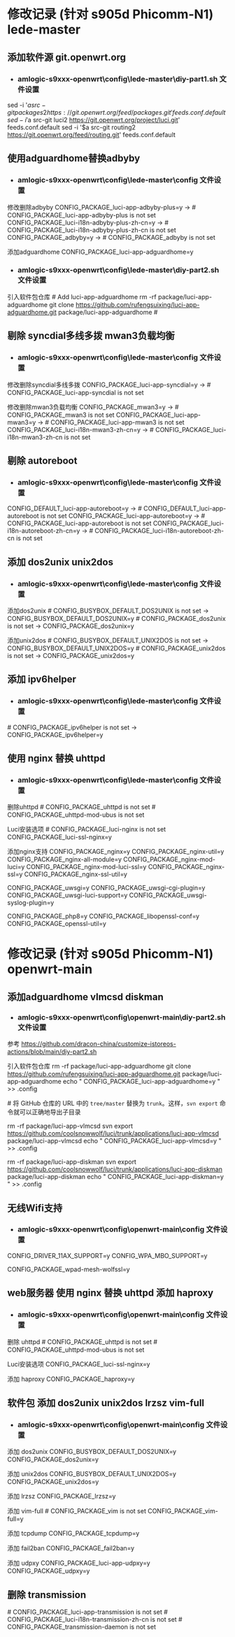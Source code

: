 # 修改记录 (针对 s905d Phicomm-N1) lede-master

## 添加软件源 git.openwrt.org

<!-- src-git packages https://github.com/coolsnowwolf/packages
src-git luci https://github.com/coolsnowwolf/luci
src-git routing https://github.com/coolsnowwolf/routing
src-git telephony https://git.openwrt.org/feed/telephony.git
#src-git helloworld https://github.com/fw876/helloworld.git
#src-git oui https://github.com/zhaojh329/oui.git
#src-git video https://github.com/openwrt/video.git
#src-git targets https://github.com/openwrt/targets.git
#src-git oldpackages http://git.openwrt.org/packages.git
#src-link custom /usr/src/openwrt/custom-feed -->

- ### amlogic-s9xxx-openwrt\config\lede-master\diy-part1.sh 文件设置

sed -i '$a src-git packages2 https://git.openwrt.org/feed/packages.git' feeds.conf.default
sed -i '$a src-git luci2 https://git.openwrt.org/project/luci.git' feeds.conf.default
sed -i '$a src-git routing2 https://git.openwrt.org/feed/routing.git' feeds.conf.default

## 使用adguardhome替换adbyby

- ### amlogic-s9xxx-openwrt\config\lede-master\config 文件设置

修改删除adbyby
CONFIG_PACKAGE_luci-app-adbyby-plus=y -> # CONFIG_PACKAGE_luci-app-adbyby-plus is not set
CONFIG_PACKAGE_luci-i18n-adbyby-plus-zh-cn=y -> # CONFIG_PACKAGE_luci-i18n-adbyby-plus-zh-cn is not set
CONFIG_PACKAGE_adbyby=y -> # CONFIG_PACKAGE_adbyby is not set

添加adguardhome
CONFIG_PACKAGE_luci-app-adguardhome=y

- ### amlogic-s9xxx-openwrt\config\lede-master\diy-part2.sh 文件设置

引入软件包仓库
\# Add luci-app-adguardhome
rm -rf package/luci-app-adguardhome
git clone https://github.com/rufengsuixing/luci-app-adguardhome.git package/luci-app-adguardhome
\#

## 剔除 syncdial多线多拨 mwan3负载均衡

- ### amlogic-s9xxx-openwrt\config\lede-master\config 文件设置

修改删除syncdial多线多拨
CONFIG_PACKAGE_luci-app-syncdial=y -> # CONFIG_PACKAGE_luci-app-syncdial is not set

修改删除mwan3负载均衡
CONFIG_PACKAGE_mwan3=y -> # CONFIG_PACKAGE_mwan3 is not set
CONFIG_PACKAGE_luci-app-mwan3=y -> # CONFIG_PACKAGE_luci-app-mwan3 is not set
CONFIG_PACKAGE_luci-i18n-mwan3-zh-cn=y -> # CONFIG_PACKAGE_luci-i18n-mwan3-zh-cn is not set

## 剔除 autoreboot

- ### amlogic-s9xxx-openwrt\config\lede-master\config 文件设置

CONFIG_DEFAULT_luci-app-autoreboot=y -> # CONFIG_DEFAULT_luci-app-autoreboot is not set
CONFIG_PACKAGE_luci-app-autoreboot=y -> # CONFIG_PACKAGE_luci-app-autoreboot is not set
CONFIG_PACKAGE_luci-i18n-autoreboot-zh-cn=y -> # CONFIG_PACKAGE_luci-i18n-autoreboot-zh-cn is not set

## 添加 dos2unix unix2dos

- ### amlogic-s9xxx-openwrt\config\lede-master\config 文件设置

添加dos2unix
\# CONFIG_BUSYBOX_DEFAULT_DOS2UNIX is not set -> CONFIG_BUSYBOX_DEFAULT_DOS2UNIX=y
\# CONFIG_PACKAGE_dos2unix is not set -> CONFIG_PACKAGE_dos2unix=y

添加unix2dos
\# CONFIG_BUSYBOX_DEFAULT_UNIX2DOS is not set -> CONFIG_BUSYBOX_DEFAULT_UNIX2DOS=y
\# CONFIG_PACKAGE_unix2dos is not set -> CONFIG_PACKAGE_unix2dos=y

## 添加 ipv6helper

- ### amlogic-s9xxx-openwrt\config\lede-master\config 文件设置

\# CONFIG_PACKAGE_ipv6helper is not set -> CONFIG_PACKAGE_ipv6helper=y

## 使用 nginx 替换 uhttpd

- ### amlogic-s9xxx-openwrt\config\lede-master\config 文件设置

删除uhttpd
\# CONFIG_PACKAGE_uhttpd is not set
\# CONFIG_PACKAGE_uhttpd-mod-ubus is not set

Luci安装选项
\# CONFIG_PACKAGE_luci-nginx is not set
CONFIG_PACKAGE_luci-ssl-nginx=y

添加nginx支持
CONFIG_PACKAGE_nginx=y
CONFIG_PACKAGE_nginx-util=y
CONFIG_PACKAGE_nginx-all-module=y
CONFIG_PACKAGE_nginx-mod-luci=y
CONFIG_PACKAGE_nginx-mod-luci-ssl=y
CONFIG_PACKAGE_nginx-ssl=y
CONFIG_PACKAGE_nginx-ssl-util=y

CONFIG_PACKAGE_uwsgi=y
CONFIG_PACKAGE_uwsgi-cgi-plugin=y
CONFIG_PACKAGE_uwsgi-luci-support=y
CONFIG_PACKAGE_uwsgi-syslog-plugin=y

CONFIG_PACKAGE_php8=y
CONFIG_PACKAGE_libopenssl-conf=y
CONFIG_PACKAGE_openssl-util=y

# 修改记录 (针对 s905d Phicomm-N1) openwrt-main

<!-- src/gz openwrt_core https://downloads.openwrt.org/snapshots/targets/armsr/armv8/packages
src/gz openwrt_base https://downloads.openwrt.org/snapshots/packages/aarch64_generic/base
src/gz openwrt_luci https://downloads.openwrt.org/snapshots/packages/aarch64_generic/luci
src/gz openwrt_packages https://downloads.openwrt.org/snapshots/packages/aarch64_generic/packages
src/gz openwrt_routing https://downloads.openwrt.org/snapshots/packages/aarch64_generic/routing
src/gz openwrt_telephony https://downloads.openwrt.org/snapshots/packages/aarch64_generic/telephony -->

## 添加adguardhome vlmcsd diskman

- ### amlogic-s9xxx-openwrt\config\openwrt-main\diy-part2.sh 文件设置

参考 https://github.com/dracon-china/customize-istoreos-actions/blob/main/diy-part2.sh

引入软件包仓库
rm -rf package/luci-app-adguardhome
git clone https://github.com/rufengsuixing/luci-app-adguardhome.git package/luci-app-adguardhome
echo "
CONFIG_PACKAGE_luci-app-adguardhome=y
" >> .config

\# 将 GitHub 仓库的 URL 中的 `tree/master` 替换为 `trunk`。这样，`svn export` 命令就可以正确地导出子目录

rm -rf package/luci-app-vlmcsd
svn export https://github.com/coolsnowwolf/luci/trunk/applications/luci-app-vlmcsd package/luci-app-vlmcsd
echo "
CONFIG_PACKAGE_luci-app-vlmcsd=y
" >> .config

rm -rf package/luci-app-diskman
svn export https://github.com/coolsnowwolf/luci/trunk/applications/luci-app-diskman package/luci-app-diskman
echo "
CONFIG_PACKAGE_luci-app-diskman=y
" >> .config

## 无线Wifi支持

- ### amlogic-s9xxx-openwrt\config\openwrt-main\config 文件设置

CONFIG_DRIVER_11AX_SUPPORT=y
CONFIG_WPA_MBO_SUPPORT=y

CONFIG_PACKAGE_wpad-mesh-wolfssl=y

## web服务器 使用 nginx 替换 uhttpd 添加 haproxy

- ### amlogic-s9xxx-openwrt\config\openwrt-main\config 文件设置

删除 uhttpd
\# CONFIG_PACKAGE_uhttpd is not set
\# CONFIG_PACKAGE_uhttpd-mod-ubus is not set

Luci安装选项
CONFIG_PACKAGE_luci-ssl-nginx=y

添加 haproxy
CONFIG_PACKAGE_haproxy=y

## 软件包 添加 dos2unix unix2dos lrzsz vim-full

- ### amlogic-s9xxx-openwrt\config\openwrt-main\config 文件设置

添加 dos2unix
CONFIG_BUSYBOX_DEFAULT_DOS2UNIX=y
CONFIG_PACKAGE_dos2unix=y

添加 unix2dos
CONFIG_BUSYBOX_DEFAULT_UNIX2DOS=y
CONFIG_PACKAGE_unix2dos=y

添加 lrzsz
CONFIG_PACKAGE_lrzsz=y

添加 vim-full
\# CONFIG_PACKAGE_vim is not set
CONFIG_PACKAGE_vim-full=y

添加 tcpdump
CONFIG_PACKAGE_tcpdump=y

添加 fail2ban
CONFIG_PACKAGE_fail2ban=y

添加 udpxy
CONFIG_PACKAGE_luci-app-udpxy=y
CONFIG_PACKAGE_udpxy=y

## 删除 transmission

\# CONFIG_PACKAGE_luci-app-transmission is not set
\# CONFIG_PACKAGE_luci-i18n-transmission-zh-cn is not set
\# CONFIG_PACKAGE_transmission-daemon is not set
